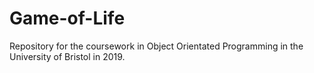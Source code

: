 # Game-of-Life
Repository for the coursework in Object Orientated Programming in the University of Bristol in 2019.
